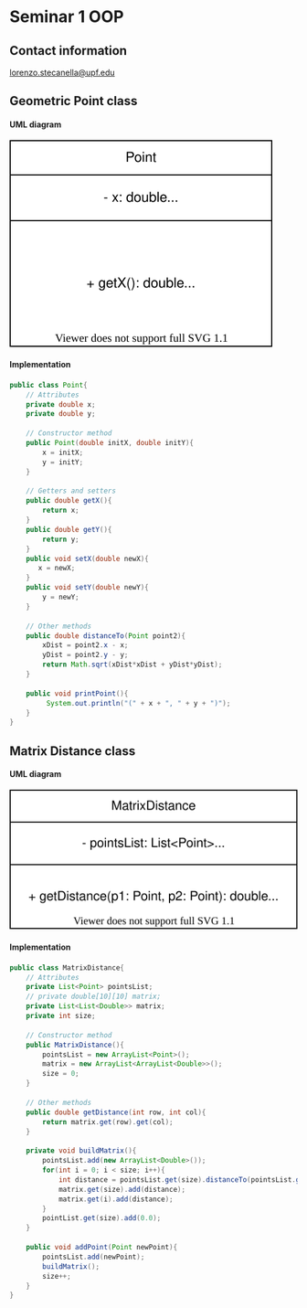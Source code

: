 # Seminar 1 OOP

## Contact information

lorenzo.stecanella@upf.edu

## Geometric Point class

#### UML diagram

![](uml-point.svg)

#### Implementation

````java
public class Point{
    // Attributes
    private double x;
    private double y;
    
    // Constructor method
    public Point(double initX, double initY){
        x = initX;
        y = initY;
    }
    
    // Getters and setters
    public double getX(){
        return x;
	}
    public double getY(){
        return y;
	}
    public void setX(double newX){
       x = newX;
	}
    public void setY(double newY){
        y = newY;
	}
    
    // Other methods
    public double distanceTo(Point point2){
        xDist = point2.x - x;
        yDist = point2.y - y;
        return Math.sqrt(xDist*xDist + yDist*yDist);
    }
    
    public void printPoint(){
         System.out.println("(" + x + ", " + y + ")");
    }
}
````

## Matrix Distance class

#### UML diagram

![uml-MatrixDistance](uml-MatrixDistance.svg)

#### Implementation

```java
public class MatrixDistance{
    // Attributes
    private List<Point> pointsList;
    // private double[10][10] matrix;
    private List<List<Double>> matrix;
    private int size;
    
    // Constructor method
    public MatrixDistance(){
        pointsList = new ArrayList<Point>();
        matrix = new ArrayList<ArrayList<Double>>(); 
		size = 0;
    }
     
    // Other methods
    public double getDistance(int row, int col){
        return matrix.get(row).get(col);
    }
    
    private void buildMatrix(){
    	pointsList.add(new ArrayList<Double>());
        for(int i = 0; i < size; i++){
            int distance = pointsList.get(size).distanceTo(pointsList.get(i));
            matrix.get(size).add(distance);
            matrix.get(i).add(distance);
		}
		pointList.get(size).add(0.0);
    }
    
    public void addPoint(Point newPoint){
    	pointsList.add(newPoint);
        buildMatrix();
		size++;
    }
}
```



